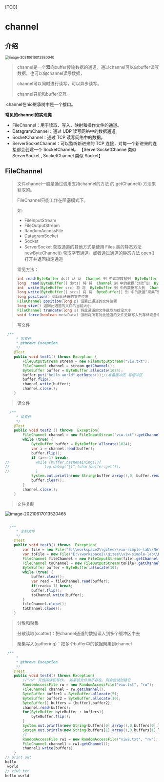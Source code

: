 [TOC]



# channel



## 介绍



<img src="https://xiaoboblog-bucket.oss-cn-hangzhou.aliyuncs.com/blog/image-20210616012930040.png" alt="image-20210616012930040" style="zoom: 80%;" />

> channel是一个**双向**buffer传输数据的通道，通过channel可以向buffer读写数据，也可以向channel读写数据，
>
> channel可以同时进行读写，可以异步读写。
>
> channel只能和buffer交互。

​	channel在nio继承树中是一个接口。



**常见的channel的实现类**

* FileChannel：用于读取、写入、映射和操作文件的通道。
* DatagramChannel：通过 UDP 读写网络中的数据通道。
* SocketChannel：通过 TCP 读写网络中的数据。
* ServerSocketChannel：可以监听新进来的 TCP 连接，对每一个新进来的连接都会创建一个 SocketChannel。 【ServerSocketChanne 类似 ServerSocket , SocketChannel 类似 Socket】





## FileChannel

> 文件channel一般是通过调用支持channel的方法 的 getChannel() 方法来获取的。
>
> FileChannel只能工作在阻塞模式下。



> 如:
>
> * FileInputStream
> * FileOutputStream
> * RandomAccessFile
> * DatagramSocket
> * Socket
> * ServerSocket
>   获取通道的其他方式是使用 Files 类的静态方法 newByteChannel() 获取字节通道。或者通过通道的静态方法 open() 打开并返回指定通道
>
> 常见方法：
>
> ```java
> int read(ByteBuffer dst) 从 从  Channel 到 中读取数据到  ByteBuffer
> long  read(ByteBuffer[] dsts) 将 将  Channel 到 中的数据“分散”到  ByteBuffer[]
> int  write(ByteBuffer src) 将 将  ByteBuffer 到 中的数据写入到  Channel
> long write(ByteBuffer[] srcs) 将 将  ByteBuffer[] 到 中的数据“聚集”到  Channel
> long position() 返回此通道的文件位置
> FileChannel position(long p) 设置此通道的文件位置
> long size() 返回此通道的文件的当前大小
> FileChannel truncate(long s) 将此通道的文件截取为给定大小
> void force(boolean metaData) 强制将所有对此通道的文件更新写入到存储设备中
> ```



> 写文件

```java
 /**
     * 写文件
     * @throws Exception
     */
    @Test
    public void test1() throws Exception {
        FileOutputStream stream = new FileOutputStream("viw.txt");
        FileChannel channel = stream.getChannel();
        ByteBuffer buffer = ByteBuffer.allocate(1024);
        buffer.put("hello world".getBytes());//准备缓冲区 写缓冲区
        buffer.flip();
        channel.write(buffer);
        channel.close();
    }

```



> 读文件

```java
  /**
     * 读文件
     */
    @Test
    public void test2 () throws  Exception{
        FileChannel channel = new FileInputStream("viw.txt").getChannel();
        while (true) {
            ByteBuffer buffer = ByteBuffer.allocate(1024);
            var i = channel.read(buffer);
            buffer.flip();
            if (i==-1) break;
//            while (buffer.hasRemaining()){
//                log.debug("{}",(char)buffer.get());
//            }
            System.out.println(new String(buffer.array(),0, buffer.remaining()));
            buffer.clear();
        }
        channel.close();
    }
```



> 文件复制

![image-20210617013520465](https://xiaoboblog-bucket.oss-cn-hangzhou.aliyuncs.com/blog/image-20210617013520465.png)

```java

  /**
     * 复制文件
     */
    @Test
    public void test3() throws  Exception{
        var file = new File("E:\\workspace2\\gitee\\viw-simple-lab\\Netty\\nio\\viw_buffer\\src\\main\\resources\\application.properties");
        var toFile = new File("E:\\workspace2\\gitee\\viw-simple-lab\\Netty\\nio\\viw_buffer\\src\\main\\resources\\application111.properties");
        FileChannel fileChannel = new FileInputStream(file).getChannel();
        FileChannel toChannel = new FileOutputStream(toFile).getChannel();
        ByteBuffer buffer = ByteBuffer.allocate(10);
        while (true) {
            buffer.clear();
            var read = fileChannel.read(buffer);
            if(read==-1) break;
            buffer.flip();
            toChannel.write(buffer);
        }
        fileChannel.close();
        toChannel.close();
    }

```



> 分散和聚集
>
> 分散读取(scatter)：把channel通道的数据读入到多个缓冲区中去
>
> 聚集写入(gathering)：把多个buffer中的数据聚集到channel

```java
 /**
     * 
     * @throws Exception
     */
    @Test
    public void test4() throws Exception{
        //"rw" 开放阅读和写作。 如果该文件尚不存在，则会尝试创建它
        RandomAccessFile rw = new RandomAccessFile("viw.txt", "rw");
        FileChannel channel = rw.getChannel();
        ByteBuffer buffer1 = ByteBuffer.allocate(5);
        ByteBuffer buffer2 = ByteBuffer.allocate(10);
        ByteBuffer[] buffers = {buffer1,buffer2};
        channel.read(buffers);
        for(ByteBuffer byteBuffer : buffers){
            byteBuffer.flip();
        }
        System.out.println(new String(buffers[0].array(),0,buffers[0].limit()));
        System.out.println(new String(buffers[1].array(),0,buffers[1].limit()));
        //
        RandomAccessFile rw1 = new RandomAccessFile("viw2.txt", "rw");
        FileChannel channel1 = rw1.getChannel();
        channel1.write(buffers);
    }
// print out 
hello
 world
// viw2.txt
hello world
```

